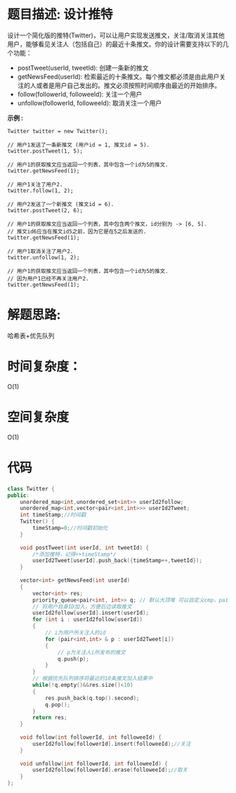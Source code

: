 # 题目描述:  设计推特

设计一个简化版的推特(Twitter)，可以让用户实现发送推文，关注/取消关注其他用户，能够看见关注人（包括自己）的最近十条推文。你的设计需要支持以下的几个功能：

- postTweet(userId, tweetId): 创建一条新的推文
- getNewsFeed(userId): 检索最近的十条推文。每个推文都必须是由此用户关注的人或者是用户自己发出的。推文必须按照时间顺序由最近的开始排序。
- follow(followerId, followeeId): 关注一个用户
- unfollow(followerId, followeeId): 取消关注一个用户

**示例 :**
```
Twitter twitter = new Twitter();

// 用户1发送了一条新推文 (用户id = 1, 推文id = 5).
twitter.postTweet(1, 5);

// 用户1的获取推文应当返回一个列表，其中包含一个id为5的推文.
twitter.getNewsFeed(1);

// 用户1关注了用户2.
twitter.follow(1, 2);

// 用户2发送了一个新推文 (推文id = 6).
twitter.postTweet(2, 6);

// 用户1的获取推文应当返回一个列表，其中包含两个推文，id分别为 -> [6, 5].
// 推文id6应当在推文id5之前，因为它是在5之后发送的.
twitter.getNewsFeed(1);

// 用户1取消关注了用户2.
twitter.unfollow(1, 2);

// 用户1的获取推文应当返回一个列表，其中包含一个id为5的推文.
// 因为用户1已经不再关注用户2.
twitter.getNewsFeed(1);
```

# 解题思路:

  哈希表+优先队列

# 时间复杂度：
  O(1)
# 空间复杂度
O(1)
  
# 代码

### 
```c++
class Twitter { 
public:
    unordered_map<int,unordered_set<int>> userId2follow;
    unordered_map<int,vector<pair<int,int>>> userId2Tweet;
    int timeStamp;//时间戳
    Twitter() {
        timeStamp=0;//时间戳初始化
    }
    
    void postTweet(int userId, int tweetId) {
        /*添加推特，记得++timeStamp*/
        userId2Tweet[userId].push_back({timeStamp++,tweetId});
    }
    
    vector<int> getNewsFeed(int userId)
    {
        vector<int> res;
        priority_queue<pair<int, int>> q; // 默认大顶堆 可以自定义cmp，pair的话是默认比较第一个元素
        // 将用户自身ID加入，方便后边读取推文
        userId2follow[userId].insert(userId);
        for (int i : userId2follow[userId])
        {
            // i为用户所关注人的id
            for (pair<int,int> & p : userId2Tweet[i])
            {
                // p为关注人i所发布的推文
                q.push(p);
            }
        }
        // 根据优先队列排序将最近的10条推文加入结果中
        while(!q.empty()&&res.size()<10)
        {
            res.push_back(q.top().second);
            q.pop();
        }
        return res;
    }
    
    void follow(int followerId, int followeeId) {
        userId2follow[followerId].insert(followeeId);//关注
    }
    
    void unfollow(int followerId, int followeeId) {
        userId2follow[followerId].erase(followeeId);//取关
    }
};
```
